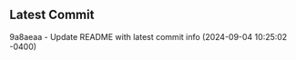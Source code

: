 
## Latest Commit
9a8aeaa - Update README with latest commit info (2024-09-04 10:25:02 -0400) <Yunxi-Zhou>
